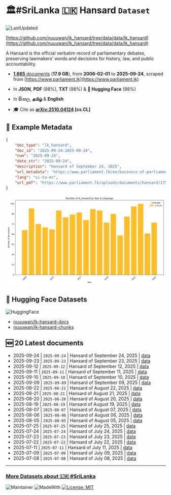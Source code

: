 # 🏛️#SriLanka 🇱🇰 Hansard `Dataset`

![LastUpdated](https://img.shields.io/badge/last_updated-2025--10--13_18:41:53-green)

[https://github.com/nuuuwan/lk_hansard/tree/data/data/lk_hansard](https://github.com/nuuuwan/lk_hansard/tree/data/data/lk_hansard)

A Hansard is the official verbatim record of parliamentary debates, preserving lawmakers’ words and decisions for history, law, and public accountability.

- [**1,665** documents](https://github.com/nuuuwan/lk_hansard/tree/data/data/lk_hansard) (**17.9 GB**), from **2006-02-01** to **2025-09-24**, scraped from [https://www.parliament.lk](https://www.parliament.lk)

- In **JSON**, **PDF** (98%), **TXT** (98%) & **🤗 Hugging Face** (98%)

- In **සිංහල**, **தமிழ்** & **English**

- 🎓 Cite as **[arXiv:2510.04124](https://arxiv.org/abs/2510.04124) [cs.CL]**

## 📝 Example Metadata

```json
{
    "doc_type": "lk_hansard",
    "doc_id": "2025-09-24-2025-09-24",
    "num": "2025-09-24",
    "date_str": "2025-09-24",
    "description": "Hansard of September 24, 2025",
    "url_metadata": "https://www.parliament.lk/en/business-of-parliament/hansards",
    "lang": "si-ta-en",
    "url_pdf": "https://www.parliament.lk/uploads/documents/hansard/1759314058095637.pdf"
}
```

![Chart](https://raw.githubusercontent.com/nuuuwan/lk_hansard/refs/heads/data/data/lk_hansard/docs_by_year_and_lang.png)

## 🤗 Hugging Face Datasets

![HuggingFace](https://img.shields.io/badge/-HuggingFace-FDEE21?style=for-the-badge&logo=HuggingFace)

- [nuuuwan/lk-hansard-docs](https://huggingface.co/datasets/nuuuwan/lk-hansard-docs)
- [nuuuwan/lk-hansard-chunks](https://huggingface.co/datasets/nuuuwan/lk-hansard-chunks)

## 🆕 20 Latest documents

- 2025-09-24 | `2025-09-24` | Hansard of September 24, 2025 | [data](https://github.com/nuuuwan/lk_hansard/tree/data/data/lk_hansard/2020s/2025/2025-09-24-2025-09-24)
- 2025-09-23 | `2025-09-23` | Hansard of September 23, 2025 | [data](https://github.com/nuuuwan/lk_hansard/tree/data/data/lk_hansard/2020s/2025/2025-09-23-2025-09-23)
- 2025-09-12 | `2025-09-12` | Hansard of September 12, 2025 | [data](https://github.com/nuuuwan/lk_hansard/tree/data/data/lk_hansard/2020s/2025/2025-09-12-2025-09-12)
- 2025-09-11 | `2025-09-11` | Hansard of September 11, 2025 | [data](https://github.com/nuuuwan/lk_hansard/tree/data/data/lk_hansard/2020s/2025/2025-09-11-2025-09-11)
- 2025-09-10 | `2025-09-10` | Hansard of September 10, 2025 | [data](https://github.com/nuuuwan/lk_hansard/tree/data/data/lk_hansard/2020s/2025/2025-09-10-2025-09-10)
- 2025-09-09 | `2025-09-09` | Hansard of September 09, 2025 | [data](https://github.com/nuuuwan/lk_hansard/tree/data/data/lk_hansard/2020s/2025/2025-09-09-2025-09-09)
- 2025-08-22 | `2025-08-22` | Hansard of August 22, 2025 | [data](https://github.com/nuuuwan/lk_hansard/tree/data/data/lk_hansard/2020s/2025/2025-08-22-2025-08-22)
- 2025-08-21 | `2025-08-21` | Hansard of August 21, 2025 | [data](https://github.com/nuuuwan/lk_hansard/tree/data/data/lk_hansard/2020s/2025/2025-08-21-2025-08-21)
- 2025-08-20 | `2025-08-20` | Hansard of August 20, 2025 | [data](https://github.com/nuuuwan/lk_hansard/tree/data/data/lk_hansard/2020s/2025/2025-08-20-2025-08-20)
- 2025-08-19 | `2025-08-19` | Hansard of August 19, 2025 | [data](https://github.com/nuuuwan/lk_hansard/tree/data/data/lk_hansard/2020s/2025/2025-08-19-2025-08-19)
- 2025-08-07 | `2025-08-07` | Hansard of August 07, 2025 | [data](https://github.com/nuuuwan/lk_hansard/tree/data/data/lk_hansard/2020s/2025/2025-08-07-2025-08-07)
- 2025-08-06 | `2025-08-06` | Hansard of August 06, 2025 | [data](https://github.com/nuuuwan/lk_hansard/tree/data/data/lk_hansard/2020s/2025/2025-08-06-2025-08-06)
- 2025-08-05 | `2025-08-05` | Hansard of August 05, 2025 | [data](https://github.com/nuuuwan/lk_hansard/tree/data/data/lk_hansard/2020s/2025/2025-08-05-2025-08-05)
- 2025-07-25 | `2025-07-25` | Hansard of July 25, 2025 | [data](https://github.com/nuuuwan/lk_hansard/tree/data/data/lk_hansard/2020s/2025/2025-07-25-2025-07-25)
- 2025-07-24 | `2025-07-24` | Hansard of July 24, 2025 | [data](https://github.com/nuuuwan/lk_hansard/tree/data/data/lk_hansard/2020s/2025/2025-07-24-2025-07-24)
- 2025-07-23 | `2025-07-23` | Hansard of July 23, 2025 | [data](https://github.com/nuuuwan/lk_hansard/tree/data/data/lk_hansard/2020s/2025/2025-07-23-2025-07-23)
- 2025-07-22 | `2025-07-22` | Hansard of July 22, 2025 | [data](https://github.com/nuuuwan/lk_hansard/tree/data/data/lk_hansard/2020s/2025/2025-07-22-2025-07-22)
- 2025-07-11 | `2025-07-11` | Hansard of July 11, 2025 | [data](https://github.com/nuuuwan/lk_hansard/tree/data/data/lk_hansard/2020s/2025/2025-07-11-2025-07-11)
- 2025-07-09 | `2025-07-09` | Hansard of July 09, 2025 | [data](https://github.com/nuuuwan/lk_hansard/tree/data/data/lk_hansard/2020s/2025/2025-07-09-2025-07-09)
- 2025-07-08 | `2025-07-08` | Hansard of July 08, 2025 | [data](https://github.com/nuuuwan/lk_hansard/tree/data/data/lk_hansard/2020s/2025/2025-07-08-2025-07-08)

---

### [More Datasets about 🇱🇰 #SriLanka](https://github.com/nuuuwan/lk_datasets)

![Maintainer](https://img.shields.io/badge/maintainer-nuuuwan-red)
![MadeWith](https://img.shields.io/badge/made_with-python-blue)
[![License: MIT](https://img.shields.io/badge/License-MIT-yellow.svg)](https://opensource.org/licenses/MIT)
